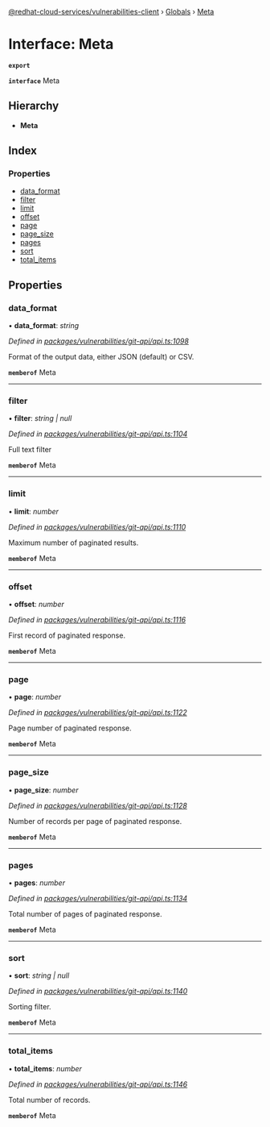 [@redhat-cloud-services/vulnerabilities-client](../README.md) › [Globals](../globals.md) › [Meta](meta.md)

# Interface: Meta

**`export`** 

**`interface`** Meta

## Hierarchy

* **Meta**

## Index

### Properties

* [data_format](meta.md#data_format)
* [filter](meta.md#filter)
* [limit](meta.md#limit)
* [offset](meta.md#offset)
* [page](meta.md#page)
* [page_size](meta.md#page_size)
* [pages](meta.md#pages)
* [sort](meta.md#sort)
* [total_items](meta.md#total_items)

## Properties

###  data_format

• **data_format**: *string*

*Defined in [packages/vulnerabilities/git-api/api.ts:1098](https://github.com/RedHatInsights/javascript-clients/blob/master/packages/vulnerabilities/git-api/api.ts#L1098)*

Format of the output data, either JSON (default) or CSV.

**`memberof`** Meta

___

###  filter

• **filter**: *string | null*

*Defined in [packages/vulnerabilities/git-api/api.ts:1104](https://github.com/RedHatInsights/javascript-clients/blob/master/packages/vulnerabilities/git-api/api.ts#L1104)*

Full text filter

**`memberof`** Meta

___

###  limit

• **limit**: *number*

*Defined in [packages/vulnerabilities/git-api/api.ts:1110](https://github.com/RedHatInsights/javascript-clients/blob/master/packages/vulnerabilities/git-api/api.ts#L1110)*

Maximum number of paginated results.

**`memberof`** Meta

___

###  offset

• **offset**: *number*

*Defined in [packages/vulnerabilities/git-api/api.ts:1116](https://github.com/RedHatInsights/javascript-clients/blob/master/packages/vulnerabilities/git-api/api.ts#L1116)*

First record of paginated response.

**`memberof`** Meta

___

###  page

• **page**: *number*

*Defined in [packages/vulnerabilities/git-api/api.ts:1122](https://github.com/RedHatInsights/javascript-clients/blob/master/packages/vulnerabilities/git-api/api.ts#L1122)*

Page number of paginated response.

**`memberof`** Meta

___

###  page_size

• **page_size**: *number*

*Defined in [packages/vulnerabilities/git-api/api.ts:1128](https://github.com/RedHatInsights/javascript-clients/blob/master/packages/vulnerabilities/git-api/api.ts#L1128)*

Number of records per page of paginated response.

**`memberof`** Meta

___

###  pages

• **pages**: *number*

*Defined in [packages/vulnerabilities/git-api/api.ts:1134](https://github.com/RedHatInsights/javascript-clients/blob/master/packages/vulnerabilities/git-api/api.ts#L1134)*

Total number of pages of paginated response.

**`memberof`** Meta

___

###  sort

• **sort**: *string | null*

*Defined in [packages/vulnerabilities/git-api/api.ts:1140](https://github.com/RedHatInsights/javascript-clients/blob/master/packages/vulnerabilities/git-api/api.ts#L1140)*

Sorting filter.

**`memberof`** Meta

___

###  total_items

• **total_items**: *number*

*Defined in [packages/vulnerabilities/git-api/api.ts:1146](https://github.com/RedHatInsights/javascript-clients/blob/master/packages/vulnerabilities/git-api/api.ts#L1146)*

Total number of records.

**`memberof`** Meta
